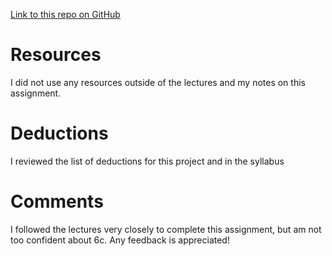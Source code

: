 
[Link to this repo on GitHub](https://github.com/acheng742/hw_javascript_cheng_amanda.git)

# Resources
I did not use any resources outside of the lectures and my notes on this assignment.

# Deductions
I reviewed the list of deductions for this project and in the syllabus

# Comments

I followed the lectures very closely to complete this assignment, but am not too confident about 6c. Any feedback is appreciated!

